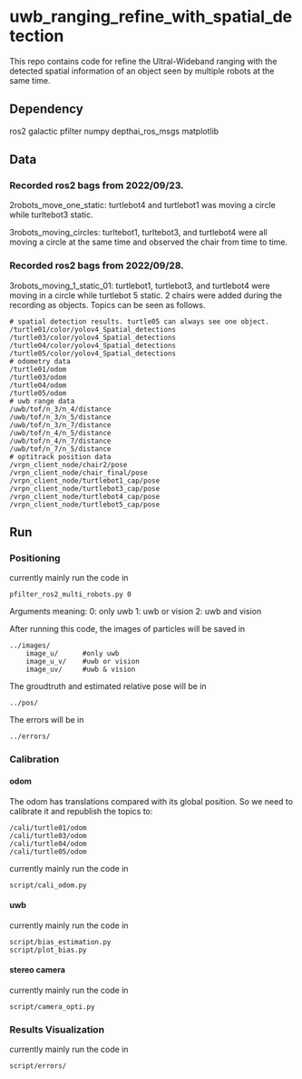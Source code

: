 # uwb_ranging_refine_with_spatial_detection
This repo contains code for refine the Ultral-Wideband ranging with the detected spatial information of an object seen by multiple robots at the same time.

## Dependency
<!-- TODO: add installation approaches -->
ros2 galactic
pfilter
numpy
depthai_ros_msgs
matplotlib

## Data
### Recorded ros2 bags from 2022/09/23. 

2robots_move_one_static: turtlebot4 and turtlebot1 was moving a circle while turltebot3 static. 

3robots_moving_circles: turltebot1, turltebot3, and turtlebot4 were all moving a circle at the same time and observed the chair from time to time.

### Recorded ros2 bags from 2022/09/28.
3robots_moving_1_static_01: turtlebot1, turtlebot3, and turtlebot4 were moving in a circle while turtlebot 5 static. 2 chairs were added during the recording as objects. Topics can be seen as follows.
```
# spatial detection results. turtle05 can always see one object.
/turtle01/color/yolov4_Spatial_detections
/turtle03/color/yolov4_Spatial_detections
/turtle04/color/yolov4_Spatial_detections
/turtle05/color/yolov4_Spatial_detections
# odometry data
/turtle01/odom
/turtle03/odom
/turtle04/odom
/turtle05/odom
# uwb range data
/uwb/tof/n_3/n_4/distance
/uwb/tof/n_3/n_5/distance
/uwb/tof/n_3/n_7/distance
/uwb/tof/n_4/n_5/distance
/uwb/tof/n_4/n_7/distance
/uwb/tof/n_7/n_5/distance
# optitrack position data
/vrpn_client_node/chair2/pose
/vrpn_client_node/chair_final/pose
/vrpn_client_node/turtlebot1_cap/pose
/vrpn_client_node/turtlebot3_cap/pose
/vrpn_client_node/turtlebot4_cap/pose
/vrpn_client_node/turtlebot5_cap/pose
```

## Run
### Positioning
<!-- TODO: update pf method for multi-robots -->
<!-- TODO: verify fusion pattern, for example, how many uwb ranges and spatial detections needed -->
currently mainly run the code in 
```
pfilter_ros2_multi_robots.py 0
```
Arguments meaning:
0: only uwb
1: uwb or vision
2: uwb and vision

After running this code, the images of particles will be saved in 
```
../images/
    image_u/      #only uwb
    image_u_v/    #uwb or vision
    image_uv/     #uwb & vision
```
The groudtruth and estimated relative pose will be in 
```
../pos/
```
The errors will be in 
```
../errors/
```

### Calibration
#### odom 
The odom has translations compared with its global position. So we need to calibrate it and republish the topics to:
```
/cali/turtle01/odom
/cali/turtle03/odom
/cali/turtle04/odom
/cali/turtle05/odom
```
currently mainly run the code in 
```
script/cali_odom.py
```
#### uwb
currently mainly run the code in 
```
script/bias_estimation.py
script/plot_bias.py
```

#### stereo camera
<!-- TODO: bias are big, needs to check the code -->
currently mainly run the code in 
```
script/camera_opti.py
```

### Results Visualization
<!-- TODO: violin plot or rainbow plot -->
currently mainly run the code in 
```
script/errors/
```

